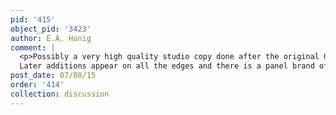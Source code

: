 ```yaml
---
pid: '415'
object_pid: '3423'
author: E.A. Honig
comment: |
  <p>Possibly a very high quality studio copy done after the original Getty/Wellington versions; an attribution to Jan the Younger has been suggested by Fred Meijer at the RKD.<br />
  Later additions appear on all the edges and there is a panel brand of Michiel Vrient</p>
post_date: 07/08/15
order: '414'
collection: discussion
---
```

